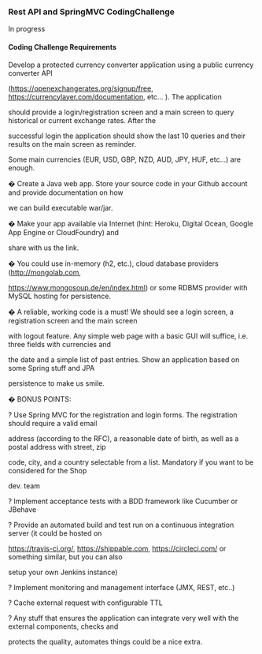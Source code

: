 ### Rest API and SpringMVC CodingChallenge

In progress


#### Coding Challenge Requirements 

Develop a protected currency converter application using a public currency converter API

(https://openexchangerates.org/signup/free, https://currencylayer.com/documentation, etc... ). The application

should provide a login/registration screen and a main screen to query historical or current exchange rates. After the

successful login the application should show the last 10 queries and their results on the main screen as reminder.


Some main currencies (EUR, USD, GBP, NZD, AUD, JPY, HUF, etc...) are enough.


� Create a Java web app. Store your source code in your Github account and provide documentation on how

we can build executable war/jar.


� Make your app available via Internet (hint: Heroku, Digital Ocean, Google App Engine or CloudFoundry) and

share with us the link.


� You could use in-memory (h2, etc.), cloud database providers (http://mongolab.com,

https://www.mongosoup.de/en/index.html) or some RDBMS provider with MySQL hosting for persistence.


� A reliable, working code is a must! We should see a login screen, a registration screen and the main screen

with logout feature. Any simple web page with a basic GUI will suffice, i.e. three fields with currencies and

the date and a simple list of past entries. Show an application based on some Spring stuff and JPA

persistence to make us smile.


� BONUS POINTS:


? Use Spring MVC for the registration and login forms. The registration should require a valid email

address (according to the RFC), a reasonable date of birth, as well as a postal address with street, zip

code, city, and a country selectable from a list. Mandatory if you want to be considered for the Shop

dev. team


? Implement acceptance tests with a BDD framework like Cucumber or JBehave


? Provide an automated build and test run on a continuous integration server (it could be hosted on

https://travis-ci.org/, https://shippable.com, https://circleci.com/ or something similar, but you can also

setup your own Jenkins instance)


? Implement monitoring and management interface (JMX, REST, etc..)


? Cache external request with configurable TTL


? Any stuff that ensures the application can integrate very well with the external components, checks and

protects the quality, automates things could be a nice extra.

